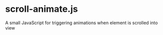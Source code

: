 # scroll-animate.js
A small JavaScript for triggering animations when element is scrolled into view
